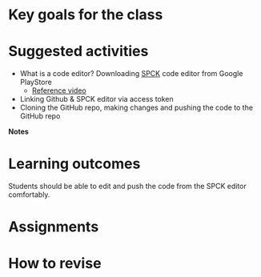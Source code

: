 # Key goals for the class

# Suggested activities
- What is a code editor? Downloading [SPCK](https://play.google.com/store/apps/details?id=io.spck) code editor from Google PlayStore
    - [Reference video](https://www.youtube.com/watch?v=Ogua-snbvjQ&t=4s&ab_channel=Coding4All)
- Linking Github & SPCK editor via access token
- Cloning the GitHub repo, making changes and pushing the code to the GitHub repo

**Notes**


# Learning outcomes
Students should be able to edit and push the code from the SPCK editor comfortably.

# Assignments


# How to revise

